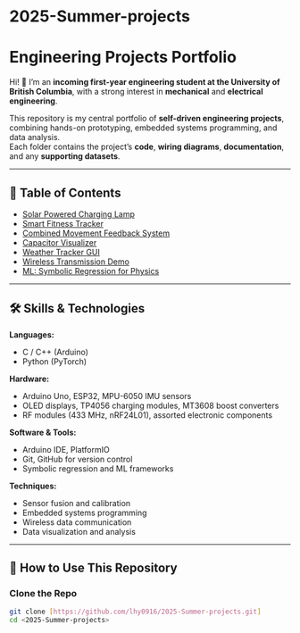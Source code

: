 # 2025-Summer-projects
# Engineering Projects Portfolio

Hi! 👋 I’m an **incoming first-year engineering student at the University of British Columbia**, with a strong interest in **mechanical** and **electrical engineering**.  

This repository is my central portfolio of **self-driven engineering projects**, combining hands-on prototyping, embedded systems programming, and data analysis.  
Each folder contains the project’s **code**, **wiring diagrams**, **documentation**, and any **supporting datasets**.

---

## 📂 Table of Contents

- [Solar Powered Charging Lamp](Solar-Powered-Charging-Lamp/README.md)  
- [Smart Fitness Tracker](Smart-Fitness-Tracker/README.md)  
- [Combined Movement Feedback System](Combined-Movement-Feedback-System/README.md)  
- [Capacitor Visualizer](Capacitor-Visualizer/README.md)  
- [Weather Tracker GUI](Weather-Tracker-GUI/README.md)  
- [Wireless Transmission Demo](Wireless-Transmission-Demo/README.md)  
- [ML: Symbolic Regression for Physics](ML:-Symbolic-Regression-for-Physics/README.md)  

---

## 🛠 Skills & Technologies

**Languages:**  
- C / C++ (Arduino)
- Python (PyTorch)

**Hardware:**  
- Arduino Uno, ESP32, MPU-6050 IMU sensors  
- OLED displays, TP4056 charging modules, MT3608 boost converters  
- RF modules (433 MHz, nRF24L01), assorted electronic components

**Software & Tools:**  
- Arduino IDE, PlatformIO  
- Git, GitHub for version control  
- Symbolic regression and ML frameworks

**Techniques:**  
- Sensor fusion and calibration  
- Embedded systems programming  
- Wireless data communication  
- Data visualization and analysis  

---

## 📖 How to Use This Repository

### Clone the Repo
```bash
git clone [https://github.com/lhy0916/2025-Summer-projects.git]
cd <2025-Summer-projects>

